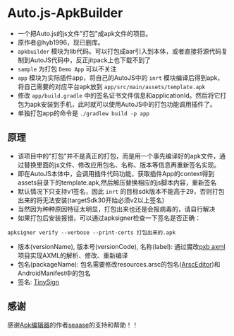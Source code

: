 # Auto.js-ApkBuilder

- 一个把Auto.js的js文件"打包"成apk文件的项目。
- 原作者@hyb1996，现已删库。
- `apkbuilder` 模块为lib代码。可以打包成aar引入到本体，或者直接将源代码复制到AutoJS代码中，反正jitpack上也下载不到了
- `sample` 为打包 `Demo App` 可以不关注
- `app` 模块为实际插件app，将自己的AutoJS中的 `inrt` 模块编译后得到apk，将自己需要的对应平台apk放到 `app/src/main/assets/template.apk`
- 修改 `app/build.gradle` 中的签名证书文件信息和applicationId。然后将它打包为apk安装到手机，此时就可以使用AutoJS中的打包功能调用插件了。
- 单独打包app的命令是 `./gradlew build -p app`

## 原理

- 该项目中的"打包"并不是真正的打包，而是用一个事先编译好的apk文件，通过替换里面的js文件、修改应用包名、名称、版本等信息再重新签名实现。
- 即在AutoJS本体中，会调用插件代码功能，获取插件App的context得到assets目录下的template.apk,然后解压替换相应的js脚本内容，重新签名
- 默认情况下只支持v1签名，因此 `inrt` 的目标sdk版本不能高于29，否则打包出来的将无法安装(targetSdk30开始必须v2以上签名)
- 当然因为种种原因特征太明显，打包出来也还是会报病毒的，请自行解决
- 如果打包后安装报错，可以通过apksigner检查一下签名是否正确：
```shell
apksigner verify --verbose --print-certs 打包出来的.apk
```

* 版本(versionName), 版本号(versionCode), 名称(label): 通过魔改[pxb axml](https://github.com/wtchoi/axml)项目实现AXML的解析、修改、重新编译
* 包名(packageName): 包名需要修改resources.arsc的包名([ArscEditor](https://github.com/seaase/ArscEditor))和AndroidManifest中的包名
* 签名: [TinySign](https://code.google.com/archive/p/tiny-sign/downloads)

## 感谢

感谢[Apk编辑器](https://www.coolapk.com/apk/zhao.apkmodifier)的作者[seaase](https://github.com/seaase)的支持和帮助！！